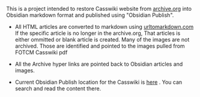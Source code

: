This is a project intended to restore Casswiki website from [archive.org]( https://web.archive.org/web/20160315225039/http://thecasswiki.net/index.php?title=CassWiki:Home) into  Obsidian markdown format and published using "Obsidian Publish".
- All HTML articles are converted to markdown using [urltomarkdown.com](https://urltomarkdown.com/)
    If the specific article is no longer in the archive.org, That articles is either ommitted or blank article is created.
  Many of the images are not archived. Those are identified and pointed to the images pulled from FOTCM Casswiki pdf
- All the  Archive hyper links are pointed back to Obsidian articles and images.

- Current Obsidian Publish location for the Casswiki is  [here](https://publish.obsidian.md/cassquotes/Casswiki/Introductory+Pages/CassWiki+Home) . You can search and read the content there.

